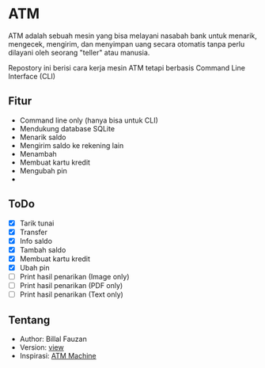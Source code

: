 # ATM
ATM adalah sebuah mesin yang bisa melayani nasabah bank untuk menarik, mengecek, mengirim, dan menyimpan uang secara otomatis tanpa perlu dilayani oleh seorang "teller" atau manusia.

Repostory ini berisi cara kerja mesin ATM tetapi berbasis Command Line Interface (CLI)

## Fitur
- Command line only (hanya bisa untuk CLI)
- Mendukung database SQLite
- Menarik saldo
- Mengirim saldo ke rekening lain
- Menambah 
- Membuat kartu kredit
- Mengubah pin
- 
## ToDo
- [x] Tarik tunai
- [x] Transfer
- [x] Info saldo
- [x] Tambah saldo
- [x] Membuat kartu kredit
- [x] Ubah pin
- [ ] Print hasil penarikan (Image only)
- [ ] Print hasil penarikan (PDF only)
- [ ] Print hasil penarikan (Text only)

## Tentang
- Author: Billal Fauzan
- Version: [view](VERSION.md)
- Inspirasi: [ATM Machine](https://github.com/atm-system/ATM-Machine)